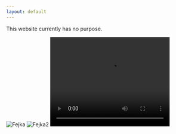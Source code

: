 ```yaml
---
layout: default
---
```


This website currently has no purpose.

<img src="https://owenbof.github.io/cdn/Fejka.png" alt="Fejka">
<img src="https://owenbof.github.io/cdn/Fejka2.jpeg" alt="Fejka2">

<video width="320" height="240" controls>
  <source src="https://cdn.joecollyer.com/video/gatto.mp4" type="video/mp4">
  <source src="https://cdn.joecollyer.com/video/gatto.mp4" type="video/ogg">
Your browser does not support the video tag.
</video>
